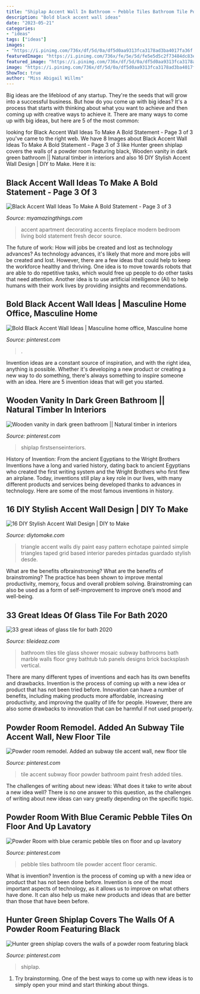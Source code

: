 ```yaml
---
title: "Shiplap Accent Wall In Bathroom ~ Pebble Tiles Bathroom Tile Powder Accent Floor Ceramic"
description: "Bold black accent wall ideas"
date: "2023-05-21"
categories:
- "ideas"
tags: ["ideas"]
images:
- "https://i.pinimg.com/736x/df/5d/0a/df5d0aa9313fca3178ad3ba4017fa36f.jpg"
featuredImage: "https://i.pinimg.com/736x/fe/5e/5d/fe5e5d5c2f73484dc83e1e31680c334a.jpg"
featured_image: "https://i.pinimg.com/736x/df/5d/0a/df5d0aa9313fca3178ad3ba4017fa36f.jpg"
image: "https://i.pinimg.com/736x/df/5d/0a/df5d0aa9313fca3178ad3ba4017fa36f.jpg"
ShowToc: true
author: "Miss Abigail Willms"
---
```



Big ideas are the lifeblood of any startup. They're the seeds that will grow into a successful business. But how do you come up with big ideas? It's a process that starts with thinking about what you want to achieve and then coming up with creative ways to achieve it. There are many ways to come up with big ideas, but here are 5 of the most common: 

	

		
looking for Black Accent Wall Ideas To Make A Bold Statement - Page 3 of 3 you've came to the right web. We have 8 Images about Black Accent Wall Ideas To Make A Bold Statement - Page 3 of 3 like Hunter green shiplap covers the walls of a powder room featuring black, Wooden vanity in dark green bathroom || Natural timber in interiors and also 16 DIY Stylish Accent Wall Design | DIY to Make. Here it is:
		
    
## Black Accent Wall Ideas To Make A Bold Statement - Page 3 Of 3

<img loading=lazy src="http://myamazingthings.com/wp-content/uploads/2018/02/black-accent-wall-11-.jpg" onerror="this.onerror=null;this.src='https://tse4.mm.bing.net/th?id=OIP.i6tpq8nB-QMfWv_t4-VzQAHaJ_&amp;pid=15.1';" alt="Black Accent Wall Ideas To Make A Bold Statement - Page 3 of 3">

_Source: myamazingthings.com_

>accent apartment decorating accents fireplace modern bedroom living bold statement fresh decor source. 

	

The future of work: How will jobs be created and lost as technology advances?
As technology advances, it's likely that more and more jobs will be created and lost. However, there are a few ideas that could help to keep the workforce healthy and thriving. One idea is to move towards robots that are able to do repetitive tasks, which would free up people to do other tasks that need attention. Another idea is to use artificial intelligence (AI) to help humans with their work lives by providing insights and recommendations.

    
## Bold Black Accent Wall Ideas | Masculine Home Office, Masculine Home

<img loading=lazy src="https://i.pinimg.com/736x/fe/5e/5d/fe5e5d5c2f73484dc83e1e31680c334a.jpg" onerror="this.onerror=null;this.src='https://tse1.mm.bing.net/th?id=OIP.9fWOKSCg-h_NURNh0nvXhAHaKQ&amp;pid=15.1';" alt="Bold Black Accent Wall Ideas | Masculine home office, Masculine home">

_Source: pinterest.com_

>. 

	

Invention ideas are a constant source of inspiration, and with the right idea, anything is possible. Whether it's developing a new product or creating a new way to do something, there's always something to inspire someone with an idea. Here are 5 invention ideas that will get you started.

    
## Wooden Vanity In Dark Green Bathroom || Natural Timber In Interiors

<img loading=lazy src="https://i.pinimg.com/736x/be/a7/41/bea741b479746ee81b148e2e8b4b843e.jpg" onerror="this.onerror=null;this.src='https://tse4.mm.bing.net/th?id=OIP.n7sLIDEGbjNiPix0cImbqAHaMr&amp;pid=15.1';" alt="Wooden vanity in dark green bathroom || Natural timber in interiors">

_Source: pinterest.com_

>shiplap firstsenseinteriors. 

	

History of Invention: From the ancient Egyptians to the Wright Brothers
Inventions have a long and varied history, dating back to ancient Egyptians who created the first writing system and the Wright Brothers who first flew an airplane. Today, inventions still play a key role in our lives, with many different products and services being developed thanks to advances in technology. Here are some of the most famous inventions in history.

    
## 16 DIY Stylish Accent Wall Design | DIY To Make

<img loading=lazy src="http://www.diytomake.com/wp-content/uploads/2015/10/Triangle-Wall.jpg" onerror="this.onerror=null;this.src='https://tse2.mm.bing.net/th?id=OIP.NFHYEybEzP06UNv4zMSVogHaFj&amp;pid=15.1';" alt="16 DIY Stylish Accent Wall Design | DIY to Make">

_Source: diytomake.com_

>triangle accent walls diy paint easy pattern echotape painted simple triangles taped grid based interior paredes pintadas guardado stylish desde. 

	

What are the benefits ofbrainstroming?
What are the benefits of brainstroming? The practice has been shown to improve mental productivity, memory, focus and overall problem solving. Brainstroming can also be used as a form of self-improvement to improve one’s mood and well-being.

    
## 33 Great Ideas Of Glass Tile For Bath 2020

<img loading=lazy src="https://www.tileideaz.com/wp-content/uploads/2015/08/dsgdh.jpg" onerror="this.onerror=null;this.src='https://tse2.mm.bing.net/th?id=OIP.Ge5nkoESQy4aBkVoRyUPsQHaJ4&amp;pid=15.1';" alt="33 great ideas of glass tile for bath 2020">

_Source: tileideaz.com_

>bathroom tiles tile glass shower mosaic subway bathrooms bath marble walls floor grey bathtub tub panels designs brick backsplash vertical. 

	

There are many different types of inventions and each has its own benefits and drawbacks.
Invention is the process of coming up with a new idea or product that has not been tried before. Innovation can have a number of benefits, including making products more affordable, increasing productivity, and improving the quality of life for people. However, there are also some drawbacks to innovation that can be harmful if not used properly.

    
## Powder Room Remodel. Added An Subway Tile Accent Wall, New Floor Tile

<img loading=lazy src="https://i.pinimg.com/736x/df/5d/0a/df5d0aa9313fca3178ad3ba4017fa36f.jpg" onerror="this.onerror=null;this.src='https://tse2.mm.bing.net/th?id=OIP.tgc4G0TLG-D0GdvLqIeqIgHaJ3&amp;pid=15.1';" alt="Powder room remodel. Added an subway tile accent wall, new floor tile">

_Source: pinterest.com_

>tile accent subway floor powder bathroom paint fresh added tiles. 

	

The challenges of writing about new ideas: What does it take to write about a new idea well?
There is no one answer to this question, as the challenges of writing about new ideas can vary greatly depending on the specific topic.

    
## Powder Room With Blue Ceramic Pebble Tiles On Floor And Up Lavatory

<img loading=lazy src="https://i.pinimg.com/736x/eb/1e/86/eb1e86120e7f47b6c83dc627c43563b7--rock-design-pebble-tiles.jpg" onerror="this.onerror=null;this.src='https://tse4.mm.bing.net/th?id=OIP.CqngJNNvLbSk85nLmYX73gHaJ3&amp;pid=15.1';" alt="Powder Room with blue ceramic pebble tiles on floor and up lavatory">

_Source: pinterest.com_

>pebble tiles bathroom tile powder accent floor ceramic. 

	

What is invention?
Invention is the process of coming up with a new idea or product that has not been done before. Invention is one of the most important aspects of technology, as it allows us to improve on what others have done. It can also help us make new products and ideas that are better than those that have been before.

    
## Hunter Green Shiplap Covers The Walls Of A Powder Room Featuring Black

<img loading=lazy src="https://i.pinimg.com/736x/31/18/33/311833431fd6ae85c77a68a2c15595a1.jpg" onerror="this.onerror=null;this.src='https://tse2.mm.bing.net/th?id=OIP.PrCSpF82lqSI8fQTrdeh7QHaLH&amp;pid=15.1';" alt="Hunter green shiplap covers the walls of a powder room featuring black">

_Source: pinterest.com_

>shiplap. 

	

1. Try brainstorming. One of the best ways to come up with new ideas is to simply open your mind and start thinking about things.

